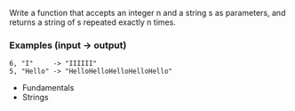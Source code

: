 Write a function that accepts an integer n and a string s as parameters, and returns a string of s repeated exactly n times.

### Examples (input -> output)

```
6, "I"     -> "IIIIII"
5, "Hello" -> "HelloHelloHelloHelloHello"
```

- Fundamentals
- Strings
